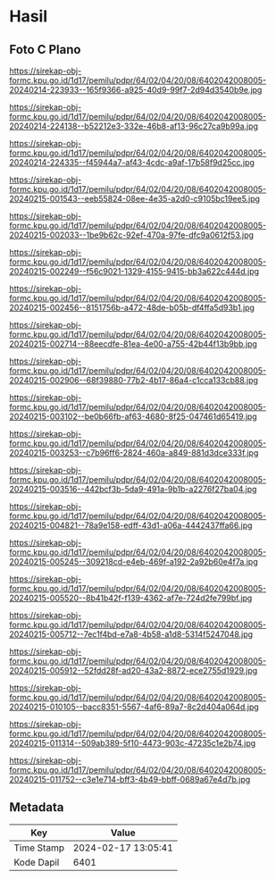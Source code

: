 # Hasil

## Foto C Plano

https://sirekap-obj-formc.kpu.go.id/1d17/pemilu/pdpr/64/02/04/20/08/6402042008005-20240214-223933--165f9366-a925-40d9-99f7-2d94d3540b9e.jpg

https://sirekap-obj-formc.kpu.go.id/1d17/pemilu/pdpr/64/02/04/20/08/6402042008005-20240214-224138--b52212e3-332e-46b8-af13-96c27ca9b99a.jpg

https://sirekap-obj-formc.kpu.go.id/1d17/pemilu/pdpr/64/02/04/20/08/6402042008005-20240214-224335--f45944a7-af43-4cdc-a9af-17b58f9d25cc.jpg

https://sirekap-obj-formc.kpu.go.id/1d17/pemilu/pdpr/64/02/04/20/08/6402042008005-20240215-001543--eeb55824-08ee-4e35-a2d0-c9105bc19ee5.jpg

https://sirekap-obj-formc.kpu.go.id/1d17/pemilu/pdpr/64/02/04/20/08/6402042008005-20240215-002033--1be9b62c-92ef-470a-97fe-dfc9a0612f53.jpg

https://sirekap-obj-formc.kpu.go.id/1d17/pemilu/pdpr/64/02/04/20/08/6402042008005-20240215-002249--f56c9021-1329-4155-9415-bb3a622c444d.jpg

https://sirekap-obj-formc.kpu.go.id/1d17/pemilu/pdpr/64/02/04/20/08/6402042008005-20240215-002456--8151756b-a472-48de-b05b-df4ffa5d93b1.jpg

https://sirekap-obj-formc.kpu.go.id/1d17/pemilu/pdpr/64/02/04/20/08/6402042008005-20240215-002714--88eecdfe-81ea-4e00-a755-42b44f13b9bb.jpg

https://sirekap-obj-formc.kpu.go.id/1d17/pemilu/pdpr/64/02/04/20/08/6402042008005-20240215-002906--68f39880-77b2-4b17-86a4-c1cca133cb88.jpg

https://sirekap-obj-formc.kpu.go.id/1d17/pemilu/pdpr/64/02/04/20/08/6402042008005-20240215-003102--be0b66fb-af63-4680-8f25-047461d65419.jpg

https://sirekap-obj-formc.kpu.go.id/1d17/pemilu/pdpr/64/02/04/20/08/6402042008005-20240215-003253--c7b96ff6-2824-460a-a849-881d3dce333f.jpg

https://sirekap-obj-formc.kpu.go.id/1d17/pemilu/pdpr/64/02/04/20/08/6402042008005-20240215-003516--442bcf3b-5da9-491a-9b1b-a2276f27ba04.jpg

https://sirekap-obj-formc.kpu.go.id/1d17/pemilu/pdpr/64/02/04/20/08/6402042008005-20240215-004821--78a9e158-edff-43d1-a06a-4442437ffa66.jpg

https://sirekap-obj-formc.kpu.go.id/1d17/pemilu/pdpr/64/02/04/20/08/6402042008005-20240215-005245--309218cd-e4eb-469f-a192-2a92b60e4f7a.jpg

https://sirekap-obj-formc.kpu.go.id/1d17/pemilu/pdpr/64/02/04/20/08/6402042008005-20240215-005520--8b41b42f-f139-4362-af7e-724d2fe799bf.jpg

https://sirekap-obj-formc.kpu.go.id/1d17/pemilu/pdpr/64/02/04/20/08/6402042008005-20240215-005712--7ec1f4bd-e7a8-4b58-a1d8-5314f5247048.jpg

https://sirekap-obj-formc.kpu.go.id/1d17/pemilu/pdpr/64/02/04/20/08/6402042008005-20240215-005912--52fdd28f-ad20-43a2-8872-ece2755d1929.jpg

https://sirekap-obj-formc.kpu.go.id/1d17/pemilu/pdpr/64/02/04/20/08/6402042008005-20240215-010105--bacc8351-5567-4af6-89a7-8c2d404a064d.jpg

https://sirekap-obj-formc.kpu.go.id/1d17/pemilu/pdpr/64/02/04/20/08/6402042008005-20240215-011314--509ab389-5f10-4473-903c-47235c1e2b74.jpg

https://sirekap-obj-formc.kpu.go.id/1d17/pemilu/pdpr/64/02/04/20/08/6402042008005-20240215-011752--c3e1e714-bff3-4b49-bbff-0689a67e4d7b.jpg


## Metadata

| Key        | Value               |
| ---------- | ------------------- |
| Time Stamp | 2024-02-17 13:05:41 |
| Kode Dapil | 6401                |



